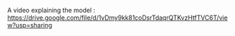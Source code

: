 A video explaining the model : https://drive.google.com/file/d/1vDmy9kk81coDsrTdaqrQTKvzHtfTVC6T/view?usp=sharing
